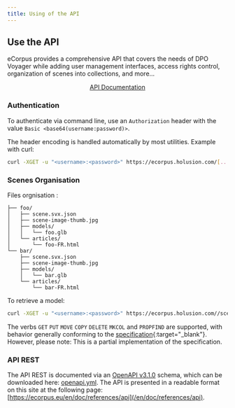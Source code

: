```yaml
---
title: Using of the API
---
```


## Use the API

eCorpus provides a comprehensive API that covers the needs of DPO Voyager while adding user management interfaces, access rights control, organization of scenes into collections, and more...

<div style="display:flex;justify-content:center">
    <a class="button" href="/en/doc/references/api">API Documentation</a>
</div>

### Authentication

To authenticate via command line, use an `Authorization` header with the value `Basic <base64(username:password)>`.

The header encoding is handled automatically by most utilities. Example with curl:

```bash
curl -XGET -u "<username>:<password>" https://ecorpus.holusion.com/[...]
```

### Scenes Organisation

Files orgnisation :

```
├── foo/
│   ├── scene.svx.json
│   ├── scene-image-thumb.jpg
│   ├── models/
│   │   └── foo.glb
│   └── articles/
│       └── foo-FR.html
└── bar/
    ├── scene.svx.json
    ├── scene-image-thumb.jpg
    ├── models/
    │   └── bar.glb
    └── articles/
        └── bar-FR.html
```

To retrieve a model:

```bash
curl -XGET -u "<username>:<password>" https://ecorpus.holusion.com//scenes/foo/models/foo.glb
```

The verbs `GET` `PUT` `MOVE` `COPY` `DELETE` `MKCOL` and `PROPFIND` are supported, with behavior generally conforming to the [specification](http://www.webdav.org/specs/rfc4918.html){:target="_blank"}. However, please note: This is a partial implementation of the specification.


### API REST

The API REST is documented via an [OpenAPI v3.1.0](https://spec.openapis.org/oas/v3.1.0) schema, which can be downloaded here: [openapi.yml](https://raw.githubusercontent.com/Holusion/eCorpus/gh_pages//_data/openapi.yml). The API is presented in a readable format on this site at the following page: [https://ecorpus.eu/en/doc/references/api](/en/doc/references/api).